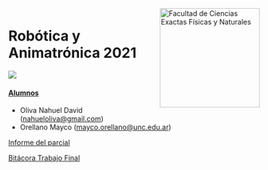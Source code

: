 <img src="https://drive.google.com/uc?export=view&id=1fBDbTvato9MGgCJ-yMGF_cw-f8K1AZ3K" title="Facultad de Ciencias Exactas Físicas y Naturales" width="200" img align="right"/>

# Robótica y Animatrónica 2021

<img src="https://github.com/nadaol/Robotica_2021/tree/main/imgs/img1.png" />

#### <ins>Alumnos</ins> 
- Oliva Nahuel David (<nahueloliva@gmail.com>)
- Orellano Mayco   (<mayco.orellano@unc.edu.ar>)


[Informe del parcial](https://hub.docker.com/repository/docker/nadaol/cont_pytorch/general)

[Bitácora Trabajo Final](https://docs.google.com/spreadsheets/d/1-YwR8LvRGJ0srK9Xz8qQWa548R2lpH4G/edit?usp=sharing&ouid=112468053651063374165&rtpof=true&sd=true)